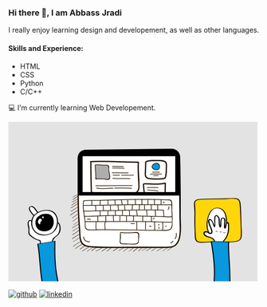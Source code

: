 ### Hi there 👋, I am Abbass Jradi

I really enjoy learning design and developement, as well as other languages.

#### Skills and Experience:
- HTML
- CSS
- Python
- C/C++


💻 I’m currently learning Web Developement.

![Alt text](6M8G.gif)



[<img src='https://cdn.jsdelivr.net/npm/simple-icons@3.0.1/icons/github.svg' alt='github' height='40'>](https://github.com/Abbass-Jradi)  [<img src='https://cdn.jsdelivr.net/npm/simple-icons@3.0.1/icons/linkedin.svg' alt='linkedin' height='40'>](https://www.linkedin.com/in/https://www.linkedin.com/in/abbas-jradi-78a027200/)  

